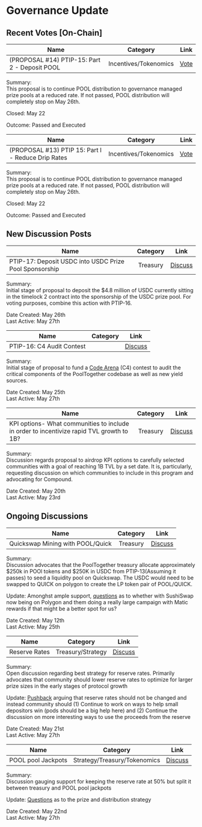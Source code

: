 # Governance Update

## Recent Votes [On-Chain]

| Name          | Category      | Link   |
| ------------- |:-------------:| :-----:|
| (PROPOSAL #14) PTIP-15: Part 2 - Deposit POOL | Incentives/Tokenomics | [Vote](https://vote.pooltogether.com/proposals/14) |

Summary:\
This proposal is to continue POOL distribution to governance managed prize pools at a reduced rate. If not passed, POOL distribution will completely stop on May 26th.

Closed: May 22

Outcome: Passed and Executed

| Name          | Category      | Link   |
| ------------- |:-------------:| :-----:|
| (PROPOSAL #13) PTIP 15: Part I - Reduce Drip Rates | Incentives/Tokenomics | [Vote](https://vote.pooltogether.com/proposals/13) |

Summary:\
This proposal is to continue POOL distribution to governance managed prize pools at a reduced rate. If not passed, POOL distribution will completely stop on May 26th.

Closed: May 22

Outcome: Passed and Executed

## New Discussion Posts

| Name          | Category      | Link   |
| ------------- |:-------------:| :-----:|
| PTIP-17: Deposit USDC into USDC Prize Pool Sponsorship | Treasury | [Discuss](https://gov.pooltogether.com/t/ptip-17-deposit-usdc-into-usdc-prize-pool-sponsorship/1146) |

Summary:\
Initial stage of proposal to deposit the $4.8 million of USDC currently sitting in the timelock 2 contract into the sponsorship of the USDC prize pool. For voting purposes, combine this action with PTIP-16.

Date Created: May 26th\
Last Active: May 27th

| Name          | Category      | Link   |
| ------------- |:-------------:| :-----:|
| PTIP-16: C4 Audit Contest |  | [Discuss]() |

Summary:\
Initial stage of proposal to fund a [Code Arena](https://code423n4.com/) (C4) contest to audit the critical components of the PoolTogether codebase as well as new yield sources.

Date Created: May 25th\
Last Active: May 27th


| Name          | Category      | Link   |
| ------------- |:-------------:| :-----:|
| KPI options- What communities to include in order to incentivize rapid TVL growth to 1B? | Treasury | [Discuss](https://gov.pooltogether.com/t/kpi-options-what-communities-to-include-in-order-to-incentivize-rapid-tvl-growth-to-1b/1107) |

Summary:\
Discussion regards proposal to  airdrop KPI options to carefully selected communities with a goal of reaching 1B TVL by a set date. It is, particularly, requesting discussion on which communities to include in this program and advocating for Compound.


Date Created: May 20th\
Last Active: May 23rd


## Ongoing Discussions

| Name          | Category      | Link   |
| ------------- |:-------------:| :-----:|
| Quickswap Mining with POOL/Quick | Treasury | [Discuss](https://gov.pooltogether.com/t/quickswap-mining-with-pool-quick/1062) |

Summary:\
Discussion advocates that the PoolTogether treasury allocate approximately $250k in POOl tokens and $250K in USDC from PTIP-13(Assuming it passes) to seed a liquidity pool on Quickswap. The USDC would need to be swapped to QUICK on polygon to create the LP token pair of POOL/QUICK.

Update:
Amonghst ample support, [questions](https://gov.pooltogether.com/t/quickswap-mining-with-pool-quick/1062/7) as to whether with SushiSwap now being on Polygon and them doing a really large campaign with Matic rewards if that might be a better spot for us?

Date Created: May 12th\
Last Active: May 25th

| Name          | Category      | Link   |
| ------------- |:-------------:| :-----:|
| Reserve Rates | Treasury/Strategy | [Discuss](https://gov.pooltogether.com/t/reserve-rates/1110) |

Summary:\
Open discussion regarding best strategy for reserve rates. Primarily advocates that community should lower reserve rates to optimize for larger prize sizes in the early stages of protocol growth

Update:
[Pushback](https://gov.pooltogether.com/t/reserve-rates/1110/14)
arguing that reserve rates should not be changed and instead community should (1) Continue to work on ways to help small depositors win (pods should be a big help here) and (2) Continue the discussion on more interesting ways to use the proceeds from the reserve


Date Created: May 21st\
Last Active: May 27th


| Name          | Category      | Link   |
| ------------- |:-------------:| :-----:|
| POOL pool Jackpots | Strategy/Treasury/Tokenomics | [Discuss](https://gov.pooltogether.com/t/pool-pool-jackpots/1116) |

Summary:\
Discussion gauging support for keeping the reserve rate at 50% but split it between treasury and POOL pool jackpots

Update:
[Questions](https://gov.pooltogether.com/t/pool-pool-jackpots/1116/22) as to the prize and distribution strategy

Date Created: May 22nd\
Last Active: May 27th
